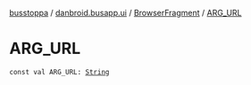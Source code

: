 [busstoppa](../../index.md) / [danbroid.busapp.ui](../index.md) / [BrowserFragment](index.md) / [ARG_URL](./-a-r-g_-u-r-l.md)

# ARG_URL

`const val ARG_URL: `[`String`](https://kotlinlang.org/api/latest/jvm/stdlib/kotlin/-string/index.html)